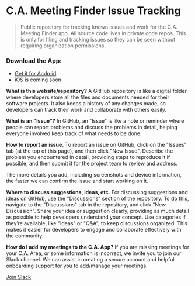 # C.A. Meeting Finder Issue Tracking

> Public repository for tracking known issues and work for the C.A. Meeting Finder app. All source code lives in private code repos. This is only for filing and tracking issues so they can be seen without requiring organization permissions.

### Download the App:
* [Get it for Android](https://play.google.com/store/apps/details?id=com.caitcommittee.camobileappdemo)
* iOS is coming soon

**What is this website/repository?**
A GitHub repository is like a digital folder where developers store all the files and documents needed for their software projects. It also keeps a history of any changes made, so developers can track their work and collaborate with others easily.

**What is an "Issue"?**
In GitHub, an "Issue" is like a note or reminder where people can report problems and discuss the problems in detail, helping everyone involved keep track of what needs to be done.

**How to report an issue.**
To report an issue on GitHub, click on the "Issues" tab (at the top of this page), and then click "New Issue". Describe the problem you encountered in detail, providing steps to reproduce it if possible, and then submit it for the project team to review and address.

The more details you add, including screenshots and device information, the faster we can confirm the issue and start working on it.

**Where to discuss suggestions, ideas, etc.**
For discussing suggestions and ideas on GitHub, use the "Discussions" section of the repository. To do this, navigate to the "Discussions" tab in the repository, and click "New Discussion". Share your idea or suggestion clearly, providing as much detail as possible to help developers understand your concept. Use categories if they’re available, like "Ideas" or "Q&A", to keep discussions organized. This makes it easier for developers to engage and collaborate effectively with the community.

**How do I add my meetings to the C.A. App?**
If you are missing meetings for your C.A. Area, or some information is incorrect, we invite you to join our Slack channel. We can assist in creating a secure account and helpful onboarding support for you to add/manage your meetings.

[Join Slack](https://wscitworkspace.slack.com/)
